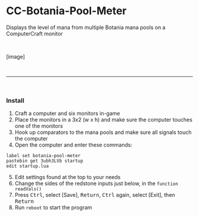 # CC-Botania-Pool-Meter
Displays the level of mana from multiple Botania mana pools on a ComputerCraft monitor  

<br>

[image]

<br>

---

<br>

### Install
1. Craft a computer and six monitors in-game
2. Place the monitors in a 3x2 (w x h) and make sure the computer touches one of the monitors
3. Hook up comparators to the mana pools and make sure all signals touch the computer
4. Open the computer and enter these commands:
```
label set botania-pool-meter
pastebin get 3ubh3LVb startup
edit startup.lua
```
5. Edit settings found at the top to your needs
6. Change the sides of the redstone inputs just below, in the `function readVals()`
7. Press <kbd>Ctrl</kbd>, select [Save], <kbd>Return</kbd>, <kbd>Ctrl</kbd> again, select [Exit], then <kbd>Return</kbd>
8. Run `reboot` to start the program
